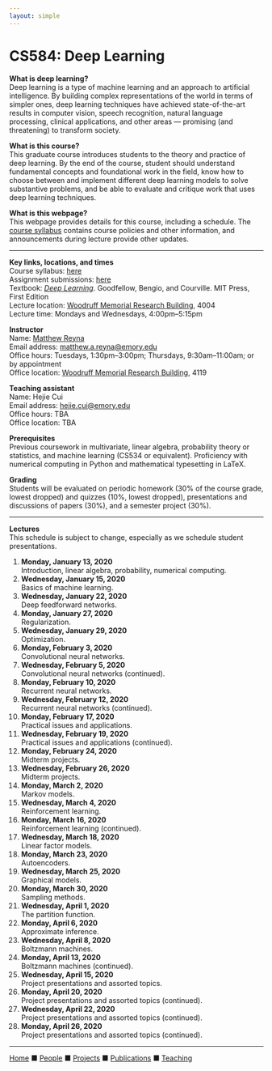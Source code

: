 ```yaml
---
layout: simple
---
```


# CS584: Deep Learning

__What is deep learning?__  
Deep learning is a type of machine learning and an approach to artificial intelligence. By building complex representations of the world in terms of simpler ones, deep learning techniques have achieved state-of-the-art results in computer vision, speech recognition, natural language processing, clinical applications, and other areas &mdash; promising (and threatening) to transform society.

__What is this course?__  
This graduate course introduces students to the theory and practice of deep learning. By the end of the course, student should understand fundamental concepts and foundational work in the field, know how to choose between and implement different deep learning models to solve substantive problems, and be able to evaluate and critique work that uses deep learning techniques.

__What is this webpage?__  
This webpage provides details for this course, including a schedule. The [course syllabus](cs584_spring2020/syllabus.pdf) contains course policies and other information, and announcements during lecture provide other updates.

---

__Key links, locations, and times__  
Course syllabus: [here](cs584_spring2020/syllabus.pdf)  
Assignment submissions: [here](https://forms.gle/CPpMb48zKMC6HY5R8)  
Textbook: [_Deep Learning_](http://www.deeplearningbook.org). Goodfellow, Bengio, and Courville. MIT Press, First Edition  
Lecture location: <a href="http://emap.fmd.emory.edu/website/campus/index.htm#?queryzoom=Yes&Query=(bldg='1930')">Woodruff Memorial Research Building</a>, 4004  
Lecture time: Mondays and Wednesdays, 4:00pm&ndash;5:15pm  

__Instructor__  
Name: [Matthew Reyna](../index.html)  
Email address: <matthew.a.reyna@emory.edu>  
Office hours: Tuesdays, 1:30pm&ndash;3:00pm; Thursdays, 9:30am&ndash;11:00am; or by appointment  
Office location: <a href="http://emap.fmd.emory.edu/website/campus/index.htm#?queryzoom=Yes&Query=(bldg='1930')">Woodruff Memorial Research Building</a>, 4119  

__Teaching assistant__  
Name: Hejie Cui  
Email address: <hejie.cui@emory.edu>  
Office hours: TBA  
Office location: TBA  

__Prerequisites__  
Previous coursework in multivariate, linear algebra, probability theory or statistics, and machine learning (CS534 or equivalent). Proficiency with numerical computing in Python and mathematical typesetting in LaTeX.

__Grading__  
Students will be evaluated on periodic homework (30% of the course grade, lowest dropped) and quizzes (10%, lowest dropped), presentations and discussions of papers (30%), and a semester project (30%).

---

__Lectures__  
This schedule is subject to change, especially as we schedule student presentations.
1. __Monday, January 13, 2020__  
  Introduction, linear algebra, probability, numerical computing.
2. __Wednesday, January 15, 2020__  
  Basics of machine learning.
3. __Wednesday, January 22, 2020__  
  Deep feedforward networks.
4. __Monday, January 27, 2020__  
  Regularization.
5. __Wednesday, January 29, 2020__  
  Optimization.
6. __Monday, February 3, 2020__  
  Convolutional neural networks.
7. __Wednesday, February 5, 2020__  
  Convolutional neural networks (continued).
8. __Monday, February 10, 2020__  
  Recurrent neural networks.
9. __Wednesday, February 12, 2020__  
  Recurrent neural networks (continued).
10. __Monday, February 17, 2020__  
  Practical issues and applications.
11. __Wednesday, February 19, 2020__  
  Practical issues and applications (continued).
12. __Monday, February 24, 2020__  
  Midterm projects.
13. __Wednesday, February 26, 2020__  
  Midterm projects.
14. __Monday, March 2, 2020__  
  Markov models.
15. __Wednesday, March 4, 2020__  
  Reinforcement learning.
16. __Monday, March 16, 2020__  
  Reinforcement learning (continued).
17. __Wednesday, March 18, 2020__  
  Linear factor models.
18. __Monday, March 23, 2020__  
  Autoencoders.
19. __Wednesday, March 25, 2020__  
  Graphical models.
20. __Monday, March 30, 2020__  
  Sampling methods.
21. __Wednesday, April 1, 2020__  
  The partition function.
22. __Monday, April 6, 2020__  
  Approximate inference.
23. __Wednesday, April 8, 2020__  
  Boltzmann machines.
24. __Monday, April 13, 2020__  
  Boltzmann machines (continued).
25. __Wednesday, April 15, 2020__  
  Project presentations and assorted topics.
26. __Monday, April 20, 2020__  
  Project presentations and assorted topics (continued).
27. __Wednesday, April 22, 2020__  
  Project presentations and assorted topics (continued).
28. __Monday, April 26, 2020__  
  Project presentations and assorted topics (continued).
   
---

[Home](../index.html) &#9632; [People](../people.html) &#9632; [Projects](../projects.html)  &#9632; [Publications](../publications.html)  &#9632; [Teaching](../teaching.html)
